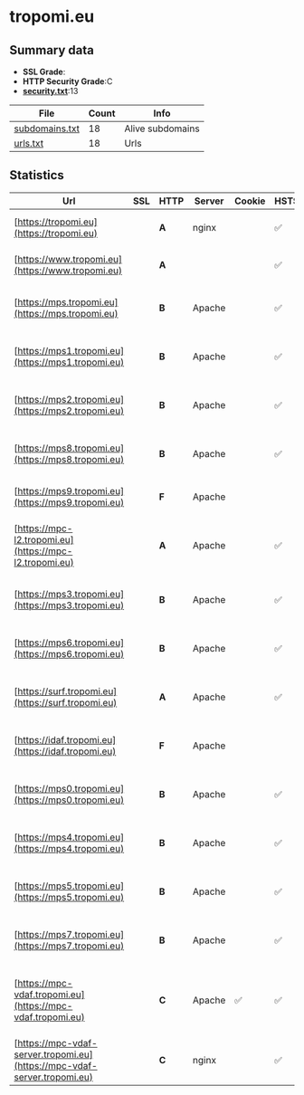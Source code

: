 

# tropomi.eu
## Summary data


 - **SSL Grade**:
 - **HTTP Security Grade**:C
 - **[security.txt](https://www.digitaleoverheid.nl/nieuws/standaard-security-txt-nu-verplicht-voor-overheid/)**:13


| File       | Count | Info |
|------------|-------|------|
|[subdomains.txt](/data/tropomi.eu/subdomains.txt)|18|Alive subdomains|
|[urls.txt](/data/tropomi.eu/urls.txt)|18|Urls|


## Statistics


| Url | SSL | HTTP | Server | Cookie | HSTS | CORS | CTO | CSP | XFO | XXP | RP |FP| Tech |Title |
|--------|-------|-------|------|------|------|------|------|------|------|------|------|------|------|------|
|[https://tropomi.eu](https://tropomi.eu)| | **A**|nginx| |:white_check_mark: | | |:warning: | :white_check_mark: | | :white_check_mark: | |HSTS Nginx|301 Moved Perman...|
|[https://www.tropomi.eu](https://www.tropomi.eu)| | **A**|| |:white_check_mark: | | |:warning: | :white_check_mark: | | :white_check_mark: | |Bloomreach HSTS HTTP/3|TROPOMI Observin...|
|[https://mps.tropomi.eu](https://mps.tropomi.eu)| | **B**|Apache| |:white_check_mark: | :warning:| | :white_check_mark:| | | :white_check_mark: | |Apache HTTP Server HSTS||
|[https://mps1.tropomi.eu](https://mps1.tropomi.eu)| | **B**|Apache| |:white_check_mark: | :warning:| | :white_check_mark:| | | :white_check_mark: | |Apache HTTP Server HSTS||
|[https://mps2.tropomi.eu](https://mps2.tropomi.eu)| | **B**|Apache| |:white_check_mark: | :warning:| | :white_check_mark:| | | :white_check_mark: | |Apache HTTP Server HSTS||
|[https://mps8.tropomi.eu](https://mps8.tropomi.eu)| | **B**|Apache| |:white_check_mark: | :warning:| | :white_check_mark:| | | :white_check_mark: | |Apache HTTP Server HSTS||
|[https://mps9.tropomi.eu](https://mps9.tropomi.eu)| | **F**|Apache| | | | | | | | :white_check_mark: | |Apache HTTP Server|503 Service Unav...|
|[https://mpc-l2.tropomi.eu](https://mpc-l2.tropomi.eu)| | **A**|Apache| |:white_check_mark: | | | :white_check_mark:| | | :white_check_mark: | |Apache HTTP Server Bootstrap HSTS|S5P MPC L2 QC Po...|
|[https://mps3.tropomi.eu](https://mps3.tropomi.eu)| | **B**|Apache| |:white_check_mark: | :warning:| | :white_check_mark:| | | :white_check_mark: | |Apache HTTP Server HSTS||
|[https://mps6.tropomi.eu](https://mps6.tropomi.eu)| | **B**|Apache| |:white_check_mark: | :warning:| | :white_check_mark:| | | :white_check_mark: | |Apache HTTP Server HSTS||
|[https://surf.tropomi.eu](https://surf.tropomi.eu)| | **A**|Apache| |:white_check_mark: | | | :white_check_mark:| | | :white_check_mark: | |Apache HTTP Server HSTS||
|[https://idaf.tropomi.eu](https://idaf.tropomi.eu)| | **F**|Apache| | | | | | | | :white_check_mark: | |Apache HTTP Server HSTS||
|[https://mps0.tropomi.eu](https://mps0.tropomi.eu)| | **B**|Apache| |:white_check_mark: | :warning:| | :white_check_mark:| | | :white_check_mark: | |Apache HTTP Server HSTS||
|[https://mps4.tropomi.eu](https://mps4.tropomi.eu)| | **B**|Apache| |:white_check_mark: | :warning:| | :white_check_mark:| | | :white_check_mark: | |Apache HTTP Server HSTS||
|[https://mps5.tropomi.eu](https://mps5.tropomi.eu)| | **B**|Apache| |:white_check_mark: | :warning:| | :white_check_mark:| | | :white_check_mark: | |Apache HTTP Server HSTS||
|[https://mps7.tropomi.eu](https://mps7.tropomi.eu)| | **B**|Apache| |:white_check_mark: | :warning:| | :white_check_mark:| | | :white_check_mark: | |Apache HTTP Server HSTS||
|[https://mpc-vdaf.tropomi.eu](https://mpc-vdaf.tropomi.eu)| | **C**|Apache|:white_check_mark: |:white_check_mark: | | | | | | :white_check_mark: | |Apache HTTP Server HSTS Joomla PHP|s5p-mpc-vdaf - H...|
|[https://mpc-vdaf-server.tropomi.eu](https://mpc-vdaf-server.tropomi.eu)| | **C**|nginx| |:white_check_mark: | | | | | | :white_check_mark: | |HSTS Nginx|S5P Validation S...|


